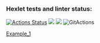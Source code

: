 ### Hexlet tests and linter status:

[![Actions Status](https://github.com/CroKodila/frontend-project-46/actions/workflows/hexlet-check.yml/badge.svg)](https://github.com/CroKodila/frontend-project-46/actions)
<a href="https://codeclimate.com/github/CroKodila/frontend-project-46/maintainability"><img src="https://api.codeclimate.com/v1/badges/9dfb055850d4df912fee/maintainability" /></a>
<a href="https://codeclimate.com/github/CroKodila/frontend-project-46/test_coverage"><img src="https://api.codeclimate.com/v1/badges/9dfb055850d4df912fee/test_coverage" /></a>
![GitActions](https://github.com/github/CroKodila/.github/workflows/node.js.yml/badge.svg?event=push)

<a href = 'https://asciinema.org/a/GDJtAcP9lQTcQqXAw4q7ZWEJx'>Example_1</a>

